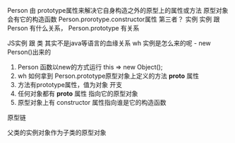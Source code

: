 Person 由 prototype属性来解决它自身构造之外的原型上的属性或方法
原型对象会有它的构造函数 Person.prorotype.constructor属性
第三者？ 实例
 实例 跟Person 有什么关系， Person.prototype 有关系

JS实例 跟 类 其实不是java等语言的血缘关系
 wh 实例是怎么来的呢 - new Person()出来的
 1. Person 函数以new的方式运行 this => new Object();
 2. wh 如何拿到 Person.prototype原型对象上定义的方法 __proto__ 属性
 3. 方法有prototype属性，值为对象 开支
 4. 任何对象都有 __proto__ 属性 指向它的原型对象
 5. 原型对象上有 constructor 属性指向谁是它的构造函数

 原型链

父类的实例对象作为子类的原型对象
